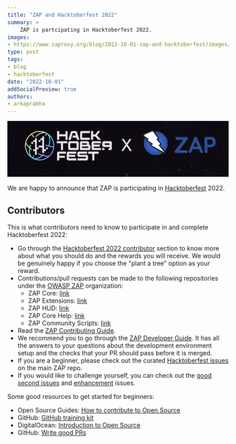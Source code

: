 ```yaml
---
title: "ZAP and Hacktoberfest 2022"
summary: >
    ZAP is partcipating in Hacktoberfest 2022.
images:
- https://www.zaproxy.org/blog/2022-10-01-zap-and-hacktoberfest/images/Hfest_Badge.png
type: post
tags:
- blog
- hacktoberfest
date: "2022-10-01"
addSocialPreview: true
authors:
- arkaprabha
---
```

![Hacktoberfest X ZAP](images/zap_Hacktoberfest.png)

We are happy to announce that ZAP is participating in [Hacktoberfest](https://hacktoberfest.com/) 2022.

## Contributors
This is what contributors need to know to participate in and complete Hacktoberfest 2022:
- Go through the [Hacktoberfest 2022 contributor](https://hacktoberfest.com/participation/#contributors) section to know more about what you should do and the rewards you will receive. We would be genuinely happy if you choose the "plant a tree" option as your reward.
- Contributions/pull requests can be made to the following repositories under the [OWASP ZAP](https://github.com/zaproxy) organization:
    - ZAP Core: [link](https://github.com/zaproxy/zaproxy)
    - ZAP Extensions: [link](https://github.com/zaproxy/zap-extensions)
    - ZAP HUD: [link](https://github.com/zaproxy/zap-hud)
    - ZAP Core Help: [link](https://github.com/zaproxy/zap-core-help)
    - ZAP Community Scripts: [link](https://github.com/zaproxy/community-scripts)
- Read the [ZAP Contributing Guide](/docs/contribute/).
- We recommend you to go through the [ZAP Developer Guide](/docs/developer/). It has all the answers to your questions about the development environment setup and the checks that your PR should pass before it is merged. 
- If you are a beginner, please check out the curated [Hacktoberfest issues](https://github.com/zaproxy/zaproxy/issues?q=is%3Aopen+is%3Aissue+label%3AHacktoberFest) on the main ZAP repo.
- If you would like to challenge yourself, you can check out the [good second issues](https://github.com/zaproxy/zaproxy/issues?q=is%3Aopen+is%3Aissue+label%3A%22good+second+issue%22) and [enhancement](https://github.com/zaproxy/zaproxy/issues?q=is%3Aopen+is%3Aissue+label%3Aenhancement) issues.

Some good resources to get started for beginners:
 - Open Source Guides: [How to contribute to Open Source](https://opensource.guide/how-to-contribute/)
 - GitHub: [GitHub training kit](https://training.github.com/)
 - DigitalOcean: [Introduction to Open Source](https://www.digitalocean.com/community/tutorial_series/an-introduction-to-open-source)
 - GitHub: [Write good PRs](https://github.blog/2015-01-21-how-to-write-the-perfect-pull-request/)